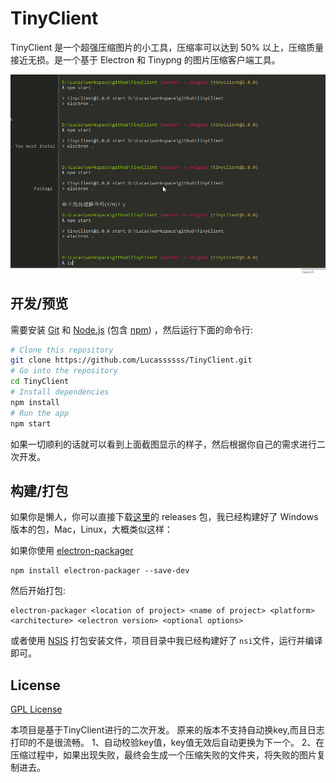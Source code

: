 # TinyClient

TinyClient 是一个超强压缩图片的小工具，压缩率可以达到 50% 以上，压缩质量接近无损。是一个基于 Electron 和 Tinypng 的图片压缩客户端工具。

![](https://raw.githubusercontent.com/Lucassssss/TinyClient/master/screenshot.gif)

## 开发/预览

需要安装 [Git](https://git-scm.com) 和 [Node.js](https://nodejs.org/en/download/) (包含 [npm](http://npmjs.com)) ，然后运行下面的命令行:

```bash
# Clone this repository
git clone https://github.com/Lucassssss/TinyClient.git
# Go into the repository
cd TinyClient
# Install dependencies
npm install
# Run the app
npm start
```
如果一切顺利的话就可以看到上面截图显示的样子，然后根据你自己的需求进行二次开发。

## 构建/打包
如果你是懒人，你可以直接下载[这里](https://github.com/Lucassssss/TinyClient/releases)的 releases 包，我已经构建好了 Windows 版本的包，Mac，Linux，大概类似这样：  

如果你使用 [electron-packager](https://github.com/electron-userland/electron-packager)
``` 
npm install electron-packager --save-dev
```
然后开始打包:

```
electron-packager <location of project> <name of project> <platform> <architecture> <electron version> <optional options>
```
或者使用 [NSIS](https://blog.csdn.net/yu17310133443/article/details/79496499) 打包安装文件，项目目录中我已经构建好了 ```nsi```文件，运行并编译即可。

## License
[GPL License](https://www.gnu.org/licenses/gpl.html)

本项目是基于TinyClient进行的二次开发。 原来的版本不支持自动换key,而且日志打印的不是很流畅。
1、自动校验key值，key值无效后自动更换为下一个。 
2、在压缩过程中，如果出现失败，最终会生成一个压缩失败的文件夹，将失败的图片复制进去。


